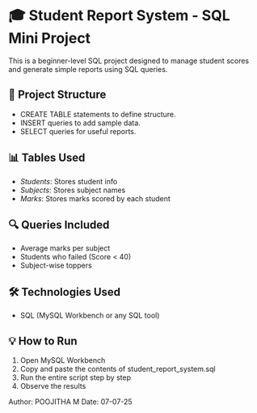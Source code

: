 # 🎓 Student Report System - SQL Mini Project

This is a beginner-level SQL project designed to manage student scores and generate simple reports using SQL queries.

## 📁 Project Structure

- CREATE TABLE statements to define structure.
- INSERT queries to add sample data.
- SELECT queries for useful reports.

## 📊 Tables Used

- *Students*: Stores student info
- *Subjects*: Stores subject names
- *Marks*: Stores marks scored by each student

## 🔍 Queries Included

- Average marks per subject
- Students who failed (Score < 40)
- Subject-wise toppers

## 🛠 Technologies Used

- SQL (MySQL Workbench or any SQL tool)

## 💡 How to Run

1. Open MySQL Workbench
2. Copy and paste the contents of student_report_system.sql
3. Run the entire script step by step
4. Observe the results

Author: POOJITHA M
Date: 07-07-25
